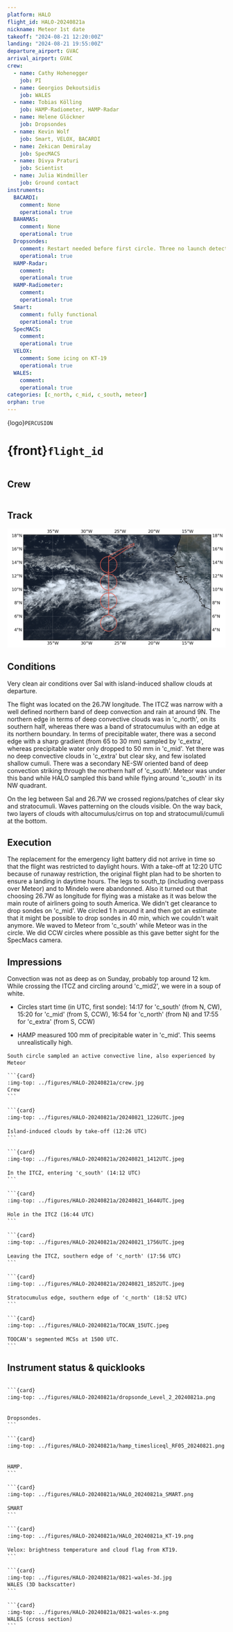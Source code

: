 ```yaml
---
platform: HALO
flight_id: HALO-20240821a
nickname: Meteor 1st date
takeoff: "2024-08-21 12:20:00Z"
landing: "2024-08-21 19:55:00Z"
departure_airport: GVAC
arrival_airport: GVAC
crew:
  - name: Cathy Hohenegger
    job: PI
  - name: Georgios Dekoutsidis
    job: WALES
  - name: Tobias Kölling
    job: HAMP-Radiometer, HAMP-Radar
  - name: Helene Glöckner
    job: Dropsondes
  - name: Kevin Wolf
    job: Smart, VELOX, BACARDI
  - name: Zekican Demiralay
    job: SpecMACS
  - name: Divya Praturi
    job: Scientist
  - name: Julia Windmiller
    job: Ground contact
instruments:
  BACARDI:
    comment: None
    operational: true
  BAHAMAS:
    comment: None
    operational: true
  Dropsondes:
    comment: Restart needed before first circle. Three no launch detects. No ATC permission to drop sondes on ITCZ center circle
    operational: true
  HAMP-Radar:
    comment: 
    operational: true
  HAMP-Radiometer:
    comment: 
    operational: true
  Smart:
    comment: fully functional
    operational: true
  SpecMACS:
    comment: 
    operational: true
  VELOX:
    comment: Some icing on KT-19
    operational: true
  WALES:
    comment: 
    operational: true
categories: [c_north, c_mid, c_south, meteor]
orphan: true
---
```


{logo}`PERCUSION`

# {front}`flight_id`

```{badges}
```

## Crew

```{crew-list}
```

## Track
![track](../figures/HALO-20240821a/HALO-20240821a-track.png)

## Conditions

Very clean air conditions over Sal with island-induced shallow clouds at departure. 

The flight was located on the 26.7W longitude. The ITCZ was narrow with a well defined northern band of deep convection and rain at around 9N. The northern edge in terms of deep convective clouds was in 'c_north', on its southern half, whereas there was a band of stratocumulus with an edge at its northern boundary. In terms of precipitable water, there was a second edge with a sharp gradient (from 65 to 30 mm) sampled by 'c_extra', whereas precipitable water only dropped to 50 mm in 'c_mid'. Yet there was no deep convective clouds in 'c_extra' but clear sky, and few isolated shallow cumuli. There was a secondary NE-SW oriented band of deep convection striking through the northern half of 'c_south'. Meteor was under this band while HALO sampled this band while flying around 'c_south' in its NW quadrant.  

On the leg between Sal and 26.7W we crossed regions/patches of clear sky and stratocumuli. Waves patterning on the clouds visible. On the way back, two layers of clouds with altocumulus/cirrus on top and stratocumuli/cumuli at the bottom.

## Execution

The replacement for the emergency light battery did not arrive in time so that the flight was restricted to daylight hours. With a take-off at 12:20 UTC because of runaway restriction, the original flight plan had to be shorten to ensure a landing in daytime hours. The legs to south_tp (including overpass over Meteor) and to Mindelo were abandonned. Also it turned out that choosing 26.7W as longitude for flying was a mistake as it was below the main route of airliners going to south America. We didn't get clearance to drop sondes on 'c_mid'. We circled 1 h around it and then got an estimate that it might be possible to drop sondes in 40 min, which we couldn't wait anymore. We waved to Meteor from 'c_south' while Meteor was in the circle. We did CCW circles where possible as this gave better sight for the SpecMacs camera.

## Impressions

Convection was not as deep as on Sunday, probably top around 12 km. While crossing the ITCZ and circling around 'c_mid2', we were in a soup of white. 

- Circles start time (in UTC, first sonde): 14:17 for 'c_south' (from N, CW), 15:20 for 'c_mid' (from S, CCW), 16:54 for 'c_north' (from N) and 17:55 for 'c_extra' (from S, CCW)
  
- HAMP measured 100 mm of precipitable water in 'c_mid'. This seems unrealistically high.


```{note}
South circle sampled an active convective line, also experienced by Meteor
```

````{card-carousel} 2
```{card}
:img-top: ../figures/HALO-20240821a/crew.jpg
Crew
```

```{card}
:img-top: ../figures/HALO-20240821a/20240821_1226UTC.jpeg

Island-induced clouds by take-off (12:26 UTC)
```

```{card}
:img-top: ../figures/HALO-20240821a/20240821_1412UTC.jpeg

In the ITCZ, entering 'c_south' (14:12 UTC)
```

```{card}
:img-top: ../figures/HALO-20240821a/20240821_1644UTC.jpeg

Hole in the ITCZ (16:44 UTC)
```

```{card}
:img-top: ../figures/HALO-20240821a/20240821_1756UTC.jpeg

Leaving the ITCZ, southern edge of 'c_north' (17:56 UTC)
```

```{card}
:img-top: ../figures/HALO-20240821a/20240821_1852UTC.jpeg

Stratocumulus edge, southern edge of 'c_north' (18:52 UTC)
```

```{card}
:img-top: ../figures/HALO-20240821a/TOCAN_15UTC.jpeg

TOOCAN's segmented MCSs at 1500 UTC.
```

````

## Instrument status & quicklooks

```{instrument-table}
```

````{card-carousel} 2
```{card}
:img-top: ../figures/HALO-20240821a/dropsonde_Level_2_20240821a.png


Dropsondes. 
```

```{card}
:img-top: ../figures/HALO-20240821a/hamp_timesliceql_RF05_20240821.png


HAMP. 
```

```{card}
:img-top: ../figures/HALO-20240821a/HALO_20240821a_SMART.png

SMART
```

```{card}
:img-top: ../figures/HALO-20240821a/HALO_20240821a_KT-19.png

Velox: brightness temperature and cloud flag from KT19.
```

```{card}
:img-top: ../figures/HALO-20240821a/0821-wales-3d.jpg
WALES (3D backscatter)
```

```{card}
:img-top: ../figures/HALO-20240821a/0821-wales-x.png
WALES (cross section)
```

````
